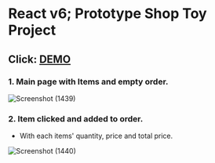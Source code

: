 # React v6; Prototype Shop Toy Project
## Click: [DEMO](https://react-prototype-toy-project.netlify.app/)

### 1. Main page with Items and empty order.
![Screenshot (1439)](https://github.com/jeongwookim2022/-React_v6_Prototype_Shop_ToyProject/assets/109917393/4a943ff5-d315-4800-b6e4-832e1aae8ce5)

### 2. Item clicked and added to order.
- With each items' quantity, price and total price.

![Screenshot (1440)](https://github.com/jeongwookim2022/-React_v6_Prototype_Shop_ToyProject/assets/109917393/2956c0eb-42f7-4837-8380-f894f64b3c88)



